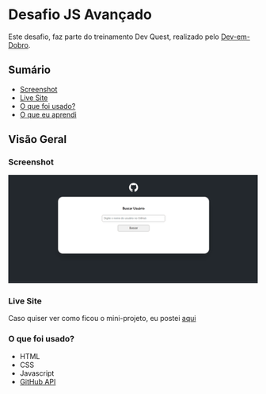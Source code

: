 # Desafio JS Avançado

Este desafio, faz parte do treinamento Dev Quest, realizado pelo [Dev-em-Dobro](https://www.youtube.com/c/DevemDobro).

## Sumário

  - [Screenshot](#screenshot)
  - [Live Site](#live-site)
  - [O que foi usado?](#o-que-foi-usado?)
  - [O que eu aprendi](#o-que-eu-aprendi)

## Visão Geral

### Screenshot

![](src/images/quest-js-avancado.gif)

### Live Site

Caso quiser ver como ficou o mini-projeto, eu postei [aqui](https://legss.github.io/github-finder/)


### O que foi usado?

- HTML
- CSS
- Javascript
- [GitHub API](https://docs.github.com/pt/rest)

